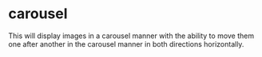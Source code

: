 # carousel
This will display images in a carousel manner with the ability to move them one after another in the carousel manner in both directions horizontally.
